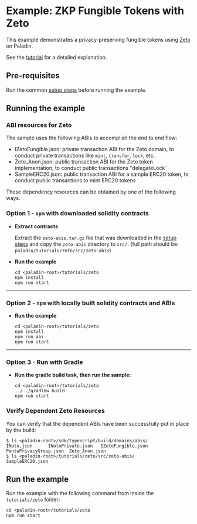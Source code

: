 # Example: ZKP Fungible Tokens with Zeto

This example demonstrates a privacy-preserving fungible tokens using [Zeto](https://github.com/hyperledger-labs/zeto) on Paladin.

See the [tutorial](https://lf-decentralized-trust-labs.github.io/paladin/head/tutorials/zkp-cbdc/) for a detailed explanation.

## Pre-requisites

Run the common [setup steps](../README.md) before running the example.

## Running the example

### ABI resources for Zeto

The sample uses the following ABIs to accomplish the end to end flow:

- IZetoFungible.json: private transaction ABI for the Zeto domain, to conduct private transactions like `mint`, `transfer`, `lock`, etc.
- Zeto_Anon.json: public transaction ABI for the Zeto token implementation, to conduct public transactions "delegateLock`
- SampleERC20.json: public transaction ABI for a sample ERC20 token, to conduct public transactions to mint ERC20 tokens

These dependency resources can be obtained by one of the following ways.

### Option 1 - `npm` with downloaded solidity contracts

- **Extract contracts**

  Extract the `zeto-abis.tar.gz` file that was downloaded in the [setup steps](../README.md) and copy the `zeto-abis` directory to `src/`. (full path should be: `paladin/tutorials/zeto/src/zeto-abis`)

- **Run the example**

  ```shell
  cd <paladin-root>/tutorials/zeto
  npm install
  npm run start
  ```

---

### Option 2 - `npm` with locally built solidity contracts and ABIs

- **Run the example**

  ```shell
  cd <paladin-root>/tutorials/zeto
  npm install
  npm run abi
  npm run start
  ```

---

### Option 3 - Run with Gradle

- **Run the gradle build task, then run the sample:**

  ```shell
  cd <paladin-root>/tutorials/zeto
  ../../gradlew build
  npm run start
  ```

### Verify Dependent Zeto Resources

You can verify that the dependent ABIs have been successfully put in place by the build:

```shell
$ ls <paladin-root>/sdk/typescript/build/domains/abis/
INoto.json		INotoPrivate.json	IZetoFungible.json	PentePrivacyGroup.json	Zeto_Anon.json
$ ls <paladin-root>/tutorials/zeto/src/zeto-abis/
SampleERC20.json
```

## Run the example

Run the example with the following command from inside the `tutorials/zeto` folder:

```shell
cd <paladin-root>/tutorials/zeto
npm run start
```
